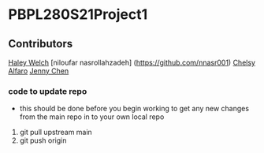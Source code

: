 # PBPL280S21Project1
## Contributors 
[Haley Welch](https://github.com/hay1997)
[niloufar nasrollahzadeh] (https://github.com/nnasr001)
[Chelsy Alfaro](https://github.com/calfa021)
[Jenny Chen](https://github.com/jchen321)


### code to update repo
- this should be done before you begin working to get any new changes from the main repo in to your own local repo
1. git pull upstream main
2. git push origin
